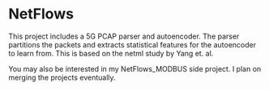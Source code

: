 # NetFlows
This project includes a 5G PCAP parser and autoencoder. The parser partitions the packets and extracts statistical features for the autoencoder to learn from. This is based on the netml study by Yang et. al.

You may also be interested in my NetFlows_MODBUS side project. I plan on merging the projects eventually.
